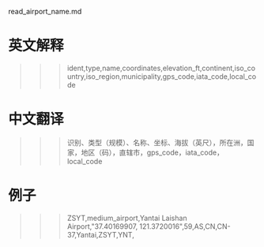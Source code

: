 read_airport_name.md

# 英文解释 
>>> ident,type,name,coordinates,elevation_ft,continent,iso_country,iso_region,municipality,gps_code,iata_code,local_code


# 中文翻译
>>> 识别、类型（规模）、名称、坐标、海拔（英尺），所在洲，国家，地区（码），直辖市，gps_code，iata_code，local_code


# 例子
>>> ZSYT,medium_airport,Yantai Laishan Airport,"37.40169907, 121.3720016",59,AS,CN,CN-37,Yantai,ZSYT,YNT,



